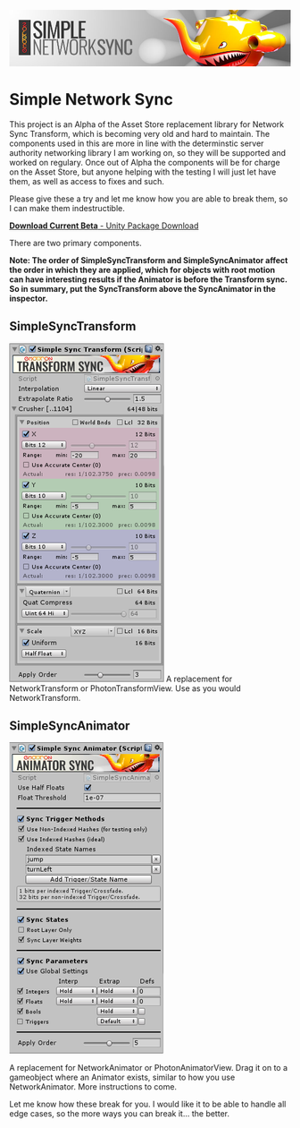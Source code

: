 ![Header](https://github.com/emotitron/Simple-Network-Sync/blob/master/Docs/SNS_DocumentHeader.jpg?raw=true)
# Simple Network Sync
This project is an Alpha of the Asset Store replacement library for Network Sync Transform, which is becoming very old and hard to maintain. The components used in this are more in line with the determinstic server authority networking library I am working on, so they will be supported and worked on regulary. Once out of Alpha the components will be for charge on the Asset Store, but anyone helping with the testing I will just let have them, as well as access to fixes and such.

Please give these a try and let me know how you are able to break them, so I can make them indestructible.

[**Download Current Beta** - Unity Package Download](https://github.com/emotitron/Simple-Network-Sync/releases/tag/0.2a)

There are two primary components.

**Note: The order of SimpleSyncTransform and SimpleSyncAnimator affect the order in which they are applied, which for objects with root motion can have interesting results if the Animator is before the Transform sync. So in summary, put the SyncTransform above the SyncAnimator in the inspector.**

## SimpleSyncTransform
![SyncTransform](https://github.com/emotitron/Simple-Network-Sync/blob/master/Docs/Unity_2019-05-19_00-33-06.png?raw=truee)
A replacement for NetworkTransform or PhotonTransformView. Use as you would NetworkTransform.

## SimpleSyncAnimator
![SyncAnimator](https://github.com/emotitron/Simple-Network-Sync/blob/master/Docs/Unity_2019-05-19_00-31-58.png?raw=true)

A replacement for NetworkAnimator or PhotonAnimatorView. Drag it on to a gameobject where an Animator exists, similar to how you use NetworkAnimator. More instructions to come.

Let me know how these break for you. I would like it to be able to handle all edge cases, so the more ways you can break it... the better.
